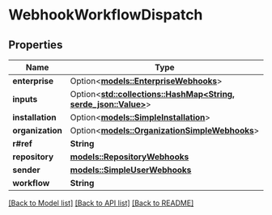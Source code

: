 # WebhookWorkflowDispatch

## Properties

Name | Type | Description | Notes
------------ | ------------- | ------------- | -------------
**enterprise** | Option<[**models::EnterpriseWebhooks**](enterprise-webhooks.md)> |  | [optional]
**inputs** | Option<[**std::collections::HashMap<String, serde_json::Value>**](serde_json::Value.md)> |  | 
**installation** | Option<[**models::SimpleInstallation**](simple-installation.md)> |  | [optional]
**organization** | Option<[**models::OrganizationSimpleWebhooks**](organization-simple-webhooks.md)> |  | [optional]
**r#ref** | **String** |  | 
**repository** | [**models::RepositoryWebhooks**](repository-webhooks.md) |  | 
**sender** | [**models::SimpleUserWebhooks**](simple-user-webhooks.md) |  | 
**workflow** | **String** |  | 

[[Back to Model list]](../README.md#documentation-for-models) [[Back to API list]](../README.md#documentation-for-api-endpoints) [[Back to README]](../README.md)


